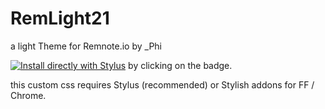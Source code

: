 # RemLight21

a light Theme for Remnote.io by _Phi

[![Install directly with Stylus](https://img.shields.io/badge/Install%20directly%20with-Stylus-00adad.svg)](https://raw.githubusercontent.com/cannibalox/RemLight21/master/RemLight21.user.css) by clicking on the badge. 

this custom css requires Stylus (recommended) or Stylish addons for FF / Chrome.


